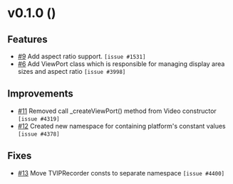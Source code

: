 # v0.1.0 ()

## Features

* [#9](https://bitbucket.org/interfaced/zombiebox-platform-tvip/pull-requests/9)
Add aspect ratio support. `[issue #1531]`
* [#6](https://bitbucket.org/interfaced/zombiebox-platform-tvip/pull-requests/6)
Add ViewPort class which is responsible for managing display area sizes and aspect ratio `[issue #3998]`

## Improvements

* [#11](https://bitbucket.org/interfaced/zombiebox-platform-tvip/pull-requests/11)
Removed call _createViewPort() method from Video constructor `[issue #4319]`
* [#12](https://bitbucket.org/interfaced/zombiebox-platform-tvip/pull-requests/12)
Created new namespace for containing platform's constant values `[issue #4378]`

## Fixes

* [#13](https://bitbucket.org/interfaced/zombiebox-platform-tvip/pull-requests/13)
Move TVIPRecorder consts to separate namespace `[issue #4400]`